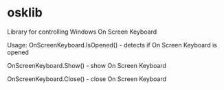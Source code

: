 # osklib
Library for controlling Windows On Screen Keyboard


Usage:
OnScreenKeyboard.IsOpened() - detects if On Screen Keyboard is opened

OnScreenKeyboard.Show() - show On Screen Keyboard

OnScreenKeyboard.Close() - close On Screen Keyboard
